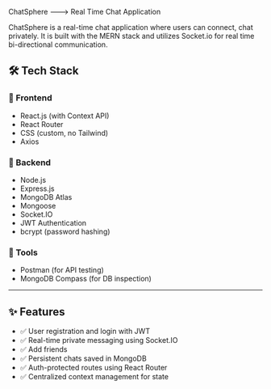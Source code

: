 ChatSphere ---> Real Time Chat Application

ChatSphere is a real-time chat application where users can connect, chat privately. It is built with the MERN stack and utilizes Socket.io for real time bi-directional communication.


## 🛠️ Tech Stack

### 🔹 Frontend
- React.js (with Context API)
- React Router
- CSS (custom, no Tailwind)
- Axios

### 🔹 Backend
- Node.js
- Express.js
- MongoDB Atlas
- Mongoose
- Socket.IO
- JWT Authentication
- bcrypt (password hashing)

### 🔹 Tools
- Postman (for API testing)
- MongoDB Compass (for DB inspection)

---

## ✨ Features

- ✅ User registration and login with JWT
- ✅ Real-time private messaging using Socket.IO
- ✅ Add friends
- ✅ Persistent chats saved in MongoDB
- ✅ Auth-protected routes using React Router
- ✅ Centralized context management for state